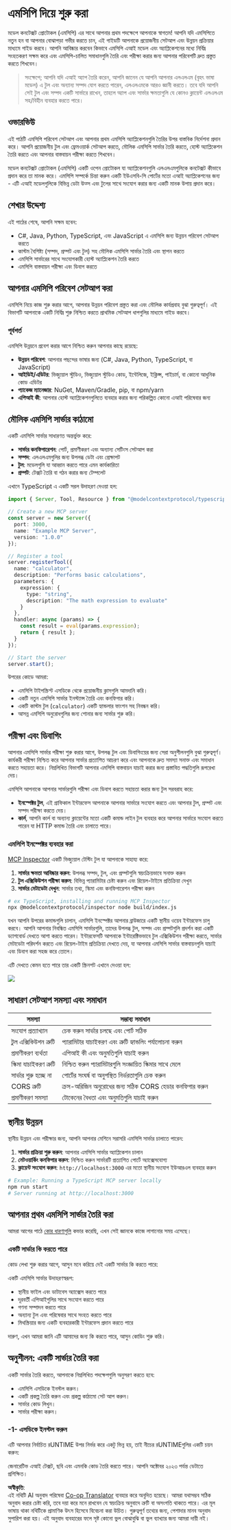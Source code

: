 <!--
CO_OP_TRANSLATOR_METADATA:
{
  "original_hash": "5331ffd328a54b90f76706c52b673e27",
  "translation_date": "2025-05-17T08:27:22+00:00",
  "source_file": "03-GettingStarted/01-first-server/README.md",
  "language_code": "bn"
}
-->
# এমসিপি দিয়ে শুরু করা

মডেল কনটেক্সট প্রোটোকল (এমসিপি) এর সাথে আপনার প্রথম পদক্ষেপে আপনাকে স্বাগতম! আপনি যদি এমসিপিতে নতুন হন বা আপনার বোঝাপড়া গভীর করতে চান, এই গাইডটি আপনাকে প্রয়োজনীয় সেটআপ এবং উন্নয়ন প্রক্রিয়ার মাধ্যমে গাইড করবে। আপনি আবিষ্কার করবেন কিভাবে এমসিপি এআই মডেল এবং অ্যাপ্লিকেশনের মধ্যে নির্বিঘ্ন সংহতকরণ সক্ষম করে এবং এমসিপি-চালিত সমাধানগুলি তৈরি এবং পরীক্ষা করার জন্য আপনার পরিবেশটি দ্রুত প্রস্তুত করতে শিখবেন।

> সংক্ষেপে; আপনি যদি এআই অ্যাপ তৈরি করেন, আপনি জানেন যে আপনি আপনার এলএলএম (বৃহৎ ভাষা মডেল) এ টুল এবং অন্যান্য সম্পদ যোগ করতে পারেন, এলএলএমকে আরও জ্ঞানী করতে। তবে যদি আপনি সেই টুল এবং সম্পদ একটি সার্ভারে রাখেন, তাহলে অ্যাপ এবং সার্ভার ক্ষমতাগুলি যে কোনও ক্লায়েন্ট এলএলএম সহ/বিহীন ব্যবহার করতে পারে।

## ওভারভিউ

এই পাঠটি এমসিপি পরিবেশ সেটআপ এবং আপনার প্রথম এমসিপি অ্যাপ্লিকেশনগুলি তৈরির উপর বাস্তবিক নির্দেশনা প্রদান করে। আপনি প্রয়োজনীয় টুল এবং ফ্রেমওয়ার্ক সেটআপ করতে, মৌলিক এমসিপি সার্ভার তৈরি করতে, হোস্ট অ্যাপ্লিকেশন তৈরি করতে এবং আপনার বাস্তবায়ন পরীক্ষা করতে শিখবেন।

মডেল কনটেক্সট প্রোটোকল (এমসিপি) একটি ওপেন প্রোটোকল যা অ্যাপ্লিকেশনগুলি এলএলএমগুলিকে কনটেক্সট কীভাবে প্রদান করে তা মানক করে। এমসিপি সম্পর্কে চিন্তা করুন একটি ইউএসবি-সি পোর্টের মতো এআই অ্যাপ্লিকেশনের জন্য - এটি এআই মডেলগুলিকে বিভিন্ন ডেটা উত্স এবং টুলের সাথে সংযোগ করার জন্য একটি মানক উপায় প্রদান করে।

## শেখার উদ্দেশ্য

এই পাঠের শেষে, আপনি সক্ষম হবেন:

- C#, Java, Python, TypeScript, এবং JavaScript এ এমসিপি জন্য উন্নয়ন পরিবেশ সেটআপ করতে
- কাস্টম বৈশিষ্ট্য (সম্পদ, প্রম্পট এবং টুল) সহ মৌলিক এমসিপি সার্ভার তৈরি এবং স্থাপন করতে
- এমসিপি সার্ভারের সাথে সংযোগকারী হোস্ট অ্যাপ্লিকেশন তৈরি করতে
- এমসিপি বাস্তবায়ন পরীক্ষা এবং ডিবাগ করতে

## আপনার এমসিপি পরিবেশ সেটআপ করা

এমসিপি নিয়ে কাজ শুরু করার আগে, আপনার উন্নয়ন পরিবেশ প্রস্তুত করা এবং মৌলিক কার্যপ্রবাহ বুঝা গুরুত্বপূর্ণ। এই বিভাগটি আপনাকে একটি নির্বিঘ্ন শুরু নিশ্চিত করতে প্রাথমিক সেটআপ ধাপগুলির মাধ্যমে গাইড করবে।

### পূর্বশর্ত

এমসিপি উন্নয়নে প্রবেশ করার আগে নিশ্চিত করুন আপনার কাছে রয়েছে:

- **উন্নয়ন পরিবেশ**: আপনার পছন্দের ভাষার জন্য (C#, Java, Python, TypeScript, বা JavaScript)
- **আইডিই/এডিটর**: ভিজ্যুয়াল স্টুডিও, ভিজ্যুয়াল স্টুডিও কোড, ইন্টেলিজে, ইক্লিপ্স, পাইচার্ম, বা কোনো আধুনিক কোড এডিটর
- **প্যাকেজ ম্যানেজার**: NuGet, Maven/Gradle, pip, বা npm/yarn
- **এপিআই কী**: আপনার হোস্ট অ্যাপ্লিকেশনগুলিতে ব্যবহার করার জন্য পরিকল্পিত কোনো এআই পরিষেবার জন্য

## মৌলিক এমসিপি সার্ভার কাঠামো

একটি এমসিপি সার্ভার সাধারণত অন্তর্ভুক্ত করে:

- **সার্ভার কনফিগারেশন**: পোর্ট, প্রমাণীকরণ এবং অন্যান্য সেটিংস সেটআপ করা
- **সম্পদ**: এলএলএমগুলির জন্য উপলব্ধ ডেটা এবং প্রেক্ষাপট
- **টুল**: মডেলগুলি যা আহ্বান করতে পারে এমন কার্যকারিতা
- **প্রম্পট**: টেক্সট তৈরি বা গঠন করার জন্য টেম্পলেট

এখানে TypeScript এ একটি সরল উদাহরণ দেওয়া হল:

```typescript
import { Server, Tool, Resource } from "@modelcontextprotocol/typescript-server-sdk";

// Create a new MCP server
const server = new Server({
  port: 3000,
  name: "Example MCP Server",
  version: "1.0.0"
});

// Register a tool
server.registerTool({
  name: "calculator",
  description: "Performs basic calculations",
  parameters: {
    expression: {
      type: "string",
      description: "The math expression to evaluate"
    }
  },
  handler: async (params) => {
    const result = eval(params.expression);
    return { result };
  }
});

// Start the server
server.start();
```

উপরের কোডে আমরা:

- এমসিপি টাইপস্ক্রিপ্ট এসডিকে থেকে প্রয়োজনীয় ক্লাসগুলি আমদানি করি।
- একটি নতুন এমসিপি সার্ভার ইনস্ট্যান্স তৈরি এবং কনফিগার করি।
- একটি কাস্টম টুল (`calculator`) একটি হ্যান্ডলার ফাংশন সহ নিবন্ধন করি।
- আসন্ন এমসিপি অনুরোধগুলির জন্য শোনার জন্য সার্ভার শুরু করি।

## পরীক্ষা এবং ডিবাগিং

আপনার এমসিপি সার্ভার পরীক্ষা শুরু করার আগে, উপলব্ধ টুল এবং ডিবাগিংয়ের জন্য সেরা অনুশীলনগুলি বুঝা গুরুত্বপূর্ণ। কার্যকরী পরীক্ষা নিশ্চিত করে আপনার সার্ভার প্রত্যাশিত আচরণ করে এবং আপনাকে দ্রুত সমস্যা সনাক্ত এবং সমাধান করতে সহায়তা করে। নিম্নলিখিত বিভাগটি আপনার এমসিপি বাস্তবায়ন যাচাই করার জন্য প্রস্তাবিত পদ্ধতিগুলি রূপরেখা দেয়।

এমসিপি আপনাকে আপনার সার্ভারগুলি পরীক্ষা এবং ডিবাগ করতে সহায়তা করার জন্য টুল সরবরাহ করে:

- **ইনস্পেক্টর টুল**, এই গ্রাফিকাল ইন্টারফেস আপনাকে আপনার সার্ভারে সংযোগ করতে এবং আপনার টুল, প্রম্পট এবং সম্পদ পরীক্ষা করতে দেয়।
- **কার্ল**, আপনি কার্ল বা অন্যান্য ক্লায়েন্টের মতো একটি কমান্ড লাইন টুল ব্যবহার করে আপনার সার্ভারে সংযোগ করতে পারেন যা HTTP কমান্ড তৈরি এবং চালাতে পারে।

### এমসিপি ইনস্পেক্টর ব্যবহার করা

[MCP Inspector](https://github.com/modelcontextprotocol/inspector) একটি ভিজ্যুয়াল টেস্টিং টুল যা আপনাকে সাহায্য করে:

1. **সার্ভার ক্ষমতা আবিষ্কার করুন**: উপলব্ধ সম্পদ, টুল, এবং প্রম্পটগুলি স্বয়ংক্রিয়ভাবে সনাক্ত করুন
2. **টুল এক্সিকিউশন পরীক্ষা করুন**: বিভিন্ন প্যারামিটার চেষ্টা করুন এবং রিয়েল-টাইমে প্রতিক্রিয়া দেখুন
3. **সার্ভার মেটাডেটা দেখুন**: সার্ভার তথ্য, স্কিমা এবং কনফিগারেশন পরীক্ষা করুন

```bash
# ex TypeScript, installing and running MCP Inspector
npx @modelcontextprotocol/inspector node build/index.js
```

যখন আপনি উপরের কমান্ডগুলি চালান, এমসিপি ইনস্পেক্টর আপনার ব্রাউজারে একটি স্থানীয় ওয়েব ইন্টারফেস চালু করবে। আপনি আপনার নিবন্ধিত এমসিপি সার্ভারগুলি, তাদের উপলব্ধ টুল, সম্পদ এবং প্রম্পটগুলি প্রদর্শন করা একটি ড্যাশবোর্ড দেখতে আশা করতে পারেন। ইন্টারফেসটি আপনাকে ইন্টারেক্টিভভাবে টুল এক্সিকিউশন পরীক্ষা করতে, সার্ভার মেটাডেটা পরিদর্শন করতে এবং রিয়েল-টাইম প্রতিক্রিয়া দেখতে দেয়, যা আপনার এমসিপি সার্ভার বাস্তবায়নগুলি যাচাই এবং ডিবাগ করা সহজ করে তোলে।

এটি দেখতে কেমন হতে পারে তার একটি স্ক্রিনশট এখানে দেওয়া হল:

![](../../../../translated_images/connected.b61e5263011747a56970cf2f8565eb60b9702918d0525ecff66a6d1a93626758.bn.png)

## সাধারণ সেটআপ সমস্যা এবং সমাধান

| সমস্যা | সম্ভাব্য সমাধান |
|-------|-------------------|
| সংযোগ প্রত্যাখ্যান | চেক করুন সার্ভার চলছে এবং পোর্ট সঠিক |
| টুল এক্সিকিউশন ত্রুটি | প্যারামিটার যাচাইকরণ এবং ত্রুটি হ্যান্ডলিং পর্যালোচনা করুন |
| প্রমাণীকরণ ব্যর্থতা | এপিআই কী এবং অনুমতিগুলি যাচাই করুন |
| স্কিমা যাচাইকরণ ত্রুটি | নিশ্চিত করুন প্যারামিটারগুলি সংজ্ঞায়িত স্কিমার সাথে মেলে |
| সার্ভার শুরু হচ্ছে না | পোর্টের সংঘর্ষ বা অনুপস্থিত নির্ভরতাগুলি চেক করুন |
| CORS ত্রুটি | ক্রস-অরিজিন অনুরোধের জন্য সঠিক CORS হেডার কনফিগার করুন |
| প্রমাণীকরণ সমস্যা | টোকেনের বৈধতা এবং অনুমতিগুলি যাচাই করুন |

## স্থানীয় উন্নয়ন

স্থানীয় উন্নয়ন এবং পরীক্ষার জন্য, আপনি আপনার মেশিনে সরাসরি এমসিপি সার্ভার চালাতে পারেন:

1. **সার্ভার প্রক্রিয়া শুরু করুন**: আপনার এমসিপি সার্ভার অ্যাপ্লিকেশন চালান
2. **নেটওয়ার্কিং কনফিগার করুন**: নিশ্চিত করুন সার্ভারটি প্রত্যাশিত পোর্টে অ্যাক্সেসযোগ্য
3. **ক্লায়েন্ট সংযোগ করুন**: `http://localhost:3000` এর মতো স্থানীয় সংযোগ ইউআরএল ব্যবহার করুন

```bash
# Example: Running a TypeScript MCP server locally
npm run start
# Server running at http://localhost:3000
```

## আপনার প্রথম এমসিপি সার্ভার তৈরি করা

আমরা আগের পাঠে [কোর ধারণাগুলি](/01-CoreConcepts/README.md) কভার করেছি, এখন সেই জ্ঞানকে কাজে লাগানোর সময় এসেছে।

### একটি সার্ভার কি করতে পারে

কোড লেখা শুরু করার আগে, আসুন মনে করিয়ে দেই একটি সার্ভার কি করতে পারে:

একটি এমসিপি সার্ভার উদাহরণস্বরূপ:

- স্থানীয় ফাইল এবং ডাটাবেস অ্যাক্সেস করতে পারে
- দূরবর্তী এপিআইগুলির সাথে সংযোগ করতে পারে
- গণনা সম্পাদন করতে পারে
- অন্যান্য টুল এবং পরিষেবার সাথে সংহত করতে পারে
- মিথস্ক্রিয়ার জন্য একটি ব্যবহারকারী ইন্টারফেস প্রদান করতে পারে

দারুণ, এখন আমরা জানি এটি আমাদের জন্য কি করতে পারে, আসুন কোডিং শুরু করি।

## অনুশীলন: একটি সার্ভার তৈরি করা

একটি সার্ভার তৈরি করতে, আপনাকে নিম্নলিখিত পদক্ষেপগুলি অনুসরণ করতে হবে:

- এমসিপি এসডিকে ইনস্টল করুন।
- একটি প্রকল্প তৈরি করুন এবং প্রকল্প কাঠামো সেট আপ করুন।
- সার্ভার কোড লিখুন।
- সার্ভার পরীক্ষা করুন।

### -1- এসডিকে ইনস্টল করুন

এটি আপনার নির্বাচিত রUNTIME উপর নির্ভর করে একটু ভিন্ন হয়, তাই নীচের রUNTIMEগুলির একটি চয়ন করুন:

জেনারেটিভ এআই টেক্সট, ছবি এবং এমনকি কোড তৈরি করতে পারে।
আপনি অক্টোবর ২০২৩ পর্যন্ত ডেটাতে প্রশিক্ষিত।

**অস্বীকৃতি**:  
এই নথিটি AI অনুবাদ পরিষেবা [Co-op Translator](https://github.com/Azure/co-op-translator) ব্যবহার করে অনূদিত হয়েছে। আমরা যথাসম্ভব সঠিক অনুবাদ করার চেষ্টা করি, তবে দয়া করে মনে রাখবেন যে স্বয়ংক্রিয় অনুবাদে ত্রুটি বা অসংগতি থাকতে পারে। এর মূল ভাষায় থাকা নথিটিকে প্রামাণিক উৎস হিসেবে বিবেচনা করা উচিত। গুরুত্বপূর্ণ তথ্যের জন্য, পেশাদার মানব অনুবাদ সুপারিশ করা হয়। এই অনুবাদ ব্যবহারের ফলে সৃষ্ট কোনো ভুল বোঝাবুঝি বা ভুল ব্যাখ্যার জন্য আমরা দায়ী নই।
